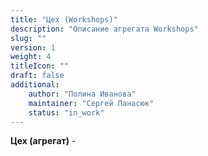 ```yaml
---
title: "Цех (Workshops)"
description: "Описание агрегата Workshops"
slug: ""
version: 1
weight: 4
titleIcon: ""
draft: false
additional:
    author: "Полина Иванова"
    maintainer: "Сергей Панасюк"
    status: "in_work"
---
```


**Цех (агрегат)** - 
